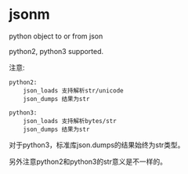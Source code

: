 # jsonm
python object to or from json

python2, python3 supported.

注意:

    python2:
        json_loads 支持解析str/unicode
        json_dumps 结果为str

    python3:
        json_loads 支持解析bytes/str
        json_dumps 结果为str


对于python3，标准库json.dumps的结果始终为str类型。

另外注意python2和python3的str意义是不一样的。
